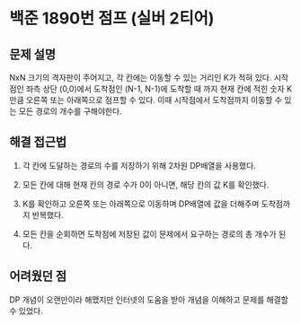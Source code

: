 # 백준 1890번 점프 (실버 2티어)

## 문제 설명

NxN 크기의 격자판이 주어지고, 각 칸에는 이동할 수 있는 거리인 K가 적혀 있다. 시작점인 좌측 상단 (0,0)에서 도착점인 (N-1, N-1)에 도착할 때 까지 현재 칸에 적힌 숫자 K만큼 오른쪽 또는 아래쪽으로 점프할 수 있다. 이때 시작점에서 도착점까지 이동할 수 있는 모든 경로의 개수를 구해야한다.

## 해결 접근법

1. 각 칸에 도달하는 경로의 수를 저장하기 위해 2차원 DP배열을 사용했다.

2. 모든 칸에 대해 현재 칸의 경로 수가 0이 아니면, 해당 칸의 값 K를 확인했다.

3. K를 확인하고 오른쪽 또는 아래쪽으로 이동하며 DP배열에 값을 더해주며 도착점까지 반복했다.

4. 모든 칸을 순회하면 도착점에 저장된 값이 문제에서 요구하는 경로의 총 개수가 된다.

## 어려웠던 점

DP 개념이 오랜만이라 해맸지만 인터넷의 도움을 받아 개념을 이해하고 문제를 해결할 수 있었다.
